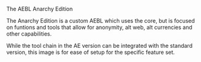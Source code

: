 The AEBL Anarchy Edition

The Anarchy Edition is a custom AEBL which uses the core, but is focused on funtions and tools that allow for anonymity, alt web, alt currencies and other capabilities.

While the tool chain in the AE version can be integrated with the standard version, this image is for ease of setup for the specific feature set.
